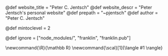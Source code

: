 <!--
Add here global page variables to use throughout your
website.
The website_* must be defined for the RSS to work
-->
@def website_title = "Peter C. Jentsch"
@def website_descr = "Peter Jentsch's personal website"
@def prepath = "~pjentsch"
@def author = "Peter C. Jentsch"

@def mintoclevel = 2

<!--
Add here files or directories that should be ignored by Franklin, otherwise
these files might be copied and, if markdown, processed by Franklin which
you might not want. Indicate directories by ending the name with a `/`.
-->
@def ignore = ["node_modules/", "franklin", "franklin.pub"]

<!--
Add here global latex commands to use throughout your
pages. It can be math commands but does not need to be.
For instance:
* \newcommand{\phrase}{This is a long phrase to copy.}
-->
\newcommand{\R}{\mathbb R}
\newcommand{\scal}[1]{\langle #1 \rangle}
